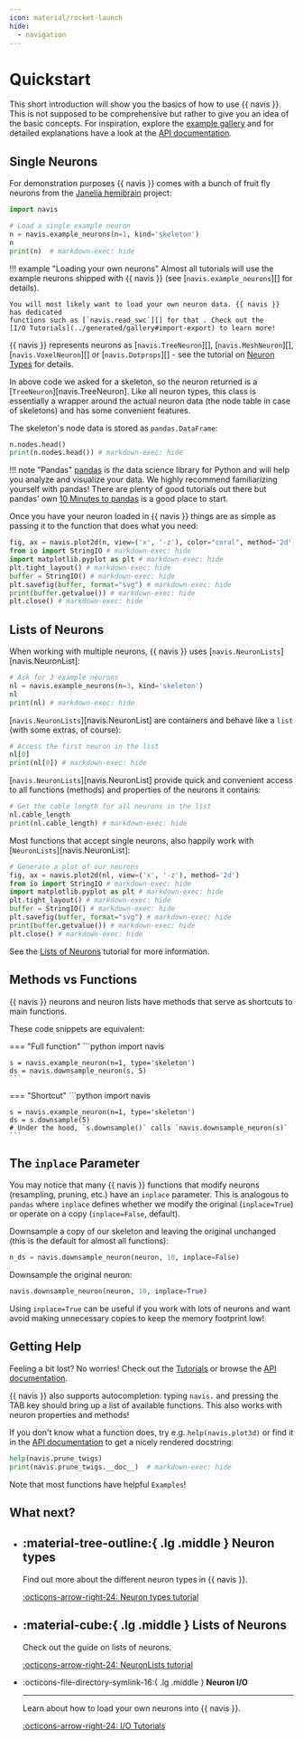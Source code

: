```yaml
---
icon: material/rocket-launch
hide:
  - navigation
---
```


# Quickstart

This short introduction will show you the basics of how to use {{ navis }}. This is not
supposed to be comprehensive but rather to give you an idea of the basic concepts.
For inspiration, explore the [example gallery](../generated/gallery/) and for detailed
explanations have a look at the [API documentation](api.md).

## Single Neurons

For demonstration purposes {{ navis }} comes with a bunch of fruit fly neurons from
the [Janelia hemibrain](https://neuprint.janelia.org) project:

```python exec="on" source="above" result="py" session="quickstart"
import navis

# Load a single example neuron
n = navis.example_neurons(n=1, kind='skeleton')
n
print(n)  # markdown-exec: hide
```

!!! example "Loading your own neurons"
    Almost all tutorials will use the example neurons shipped with {{ navis }} (see
    [`navis.example_neurons`][] for details).

    You will most likely want to load your own neuron data. {{ navis }} has dedicated
    functions such as [`navis.read_swc`][] for that . Check out the
    [I/O Tutorials](../generated/gallery#import-export) to learn more!

{{ navis }} represents neurons as [`navis.TreeNeuron`][], [`navis.MeshNeuron`][], [`navis.VoxelNeuron`][] or
[`navis.Dotprops`][] - see the tutorial on [Neuron Types](../generated/gallery/plot_01_neurons_intro/)
for details.

In above code we asked for a skeleton, so the neuron returned is a [`TreeNeuron`][navis.TreeNeuron].
Like all neuron types, this class is essentially a wrapper around the actual
neuron data (the node table in case of skeletons) and has some convenient features.

The skeleton's node data is stored as `pandas.DataFrame`:

```python exec="on" source="above" result="py" session="quickstart"
n.nodes.head()
print(n.nodes.head()) # markdown-exec: hide
```

!!! note "Pandas"
    [pandas](https://pandas.pydata.org) is *the* data science library for Python and will help you
    analyze and visualize your data. We highly recommend familiarizing yourself with pandas!
    There are plenty of good tutorials out there but pandas' own
    [10 Minutes to pandas](https://pandas.pydata.org/pandas-docs/stable/10min.html) is a good
    place to start.

Once you have your neuron loaded in {{ navis }} things are as simple as passing it to
the function that does what you need:

```python exec="on" source="above" result="py" session="quickstart" html="1"
fig, ax = navis.plot2d(n, view=('x', '-z'), color="coral", method='2d')
from io import StringIO # markdown-exec: hide
import matplotlib.pyplot as plt # markdown-exec: hide
plt.tight_layout() # markdown-exec: hide
buffer = StringIO() # markdown-exec: hide
plt.savefig(buffer, format="svg") # markdown-exec: hide
print(buffer.getvalue()) # markdown-exec: hide
plt.close() # markdown-exec: hide
```

## Lists of Neurons

When working with multiple neurons, {{ navis }} uses [`navis.NeuronLists`][navis.NeuronList]:

```python exec="on" source="above" result="py" session="quickstart"
# Ask for 3 example neurons
nl = navis.example_neurons(n=3, kind='skeleton')
nl
print(nl) # markdown-exec: hide
```

[`navis.NeuronLists`][navis.NeuronList] are containers and behave like a `list`
(with some extras, of course):

```python exec="on" source="above" result="py" session="quickstart"
# Access the first neuron in the list
nl[0]
print(nl[0]) # markdown-exec: hide
```

[`navis.NeuronLists`][navis.NeuronList] provide quick and convenient access
to all functions (methods) and properties of the neurons it contains:

```python exec="on" source="above" result="py" session="quickstart"
# Get the cable length for all neurons in the list
nl.cable_length
print(nl.cable_length) # markdown-exec: hide
```

Most functions that accept single neurons, also happily work with
[`NeuronLists`][navis.NeuronList]:

```python exec="on" source="above" result="py" session="quickstart" html="1"
# Generate a plot of our neurons
fig, ax = navis.plot2d(nl, view=('x', '-z'), method='2d')
from io import StringIO # markdown-exec: hide
import matplotlib.pyplot as plt # markdown-exec: hide
plt.tight_layout() # markdown-exec: hide
buffer = StringIO() # markdown-exec: hide
plt.savefig(buffer, format="svg") # markdown-exec: hide
print(buffer.getvalue()) # markdown-exec: hide
plt.close() # markdown-exec: hide
```

See the [Lists of Neurons](../generated/gallery/plot_02_neuronlists_intro/)
tutorial for more information.

## Methods vs Functions

{{ navis }} neurons and neuron lists have methods that serve as shortcuts to main functions.

These code snippets are equivalent:

=== "Full function"
    ```python
    import navis

    s = navis.example_neuron(n=1, type='skeleton')
    ds = navis.downsample_neuron(s, 5)
    ```

=== "Shortcut"
    ```python
    import navis

    s = navis.example_neuron(n=1, type='skeleton')
    ds = s.downsample(5)
    # Under the hood, `s.downsample()` calls `navis.downsample_neuron(s)`
    ```

## The `inplace` Parameter

You may notice that many {{ navis }} functions that modify neurons (resampling, pruning, etc.) have an
`inplace` parameter. This is analogous to `pandas` where `inplace` defines whether we
modify the original (`inplace=True`) or operate on a copy (`inplace=False`, default).

Downsample a copy of our skeleton and leaving the original unchanged
(this is the default for almost all functions):

```python
n_ds = navis.downsample_neuron(neuron, 10, inplace=False)
```

Downsample the original neuron:

```python
navis.downsample_neuron(neuron, 10, inplace=True)
```

Using `inplace=True` can be useful if you work with lots of neurons and want avoid making
unnecessary copies to keep the memory footprint low!


## Getting Help

Feeling a bit lost? No worries! Check out the [Tutorials](../generated/gallery) or browse
the [API documentation](api.md).

{{ navis }} also supports autocompletion: typing `navis.` and pressing the TAB key should bring
up a list of available functions. This also works with neuron properties and methods!

If you don't know what a function does, try e.g. `help(navis.plot3d)` or find it in the
[API documentation](api.md) to get a nicely rendered docstring:

```python exec="on" source="above" result="py" session="quickstart"
help(navis.prune_twigs)
print(navis.prune_twigs.__doc__)  # markdown-exec: hide
```

Note that most functions have helpful `Examples`!

## What next?

<div class="grid cards" markdown>

-   :material-tree-outline:{ .lg .middle } __Neuron types__
    ---

    Find out more about the different neuron types in {{ navis }}.

    [:octicons-arrow-right-24: Neuron types tutorial](../generated/gallery/plot_01_neurons_intro)

-   :material-cube:{ .lg .middle } __Lists of Neurons__
    ---

    Check out the guide on lists of neurons.

    [:octicons-arrow-right-24: NeuronLists tutorial](../generated/gallery/plot_02_neuronlists_intro)

-   :octicons-file-directory-symlink-16:{ .lg .middle } __Neuron I/O__

    ---

    Learn about how to load your own neurons into {{ navis }}.

    [:octicons-arrow-right-24: I/O Tutorials](../generated/gallery#import-export)

</div>